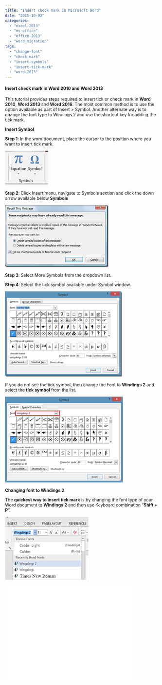 ```yaml
---
title: "Insert check mark in Microsoft Word"
date: "2015-10-02"
categories: 
  - "excel-2013"
  - "ms-office"
  - "office-2013"
  - "word_migration"
tags: 
  - "change-font"
  - "check-mark"
  - "insert-symbols"
  - "insert-tick-mark"
  - "word-2013"
---
```


#### Insert check mark in Word 2010 and Word 2013

This tutorial provides steps required to insert tick or check mark in **Word 2010**, **Word 2013** and **Word 2016**. The most common method is to use the option available as part of Insert > Symbol. Another alternate way is to change the font type to Windings 2 and use the shortcut key for adding the tick mark.

**Insert Symbol**

**Step 1**: In the word document, place the cursor to the position where you want to insert tick mark.

[![Word 2013, Symbol](/assets/images/2_image_thumb13.png "Word 2013, Symbol")](http://blogmines.com/blog/wp-content/uploads/2013/07/image13.png)

**Step 2**: Click Insert menu, navigate to Symbols section and click the down arrow available below **Symbols**

[![Insert a Symbol Word 2013](/assets/images/1_image_thumb14.png "Insert a Symbol Word 2013")](http://blogmines.com/blog/wp-content/uploads/2013/07/image14.png)

**Step 3**: Select More Symbols from the dropdown list.

**Step 4**: Select the tick symbol available under Symbol window.

[![Tick Symbol Word 2013](/assets/images/3_image_thumb15.png "Tick Symbol Word 2013")](http://blogmines.com/blog/wp-content/uploads/2013/07/image15.png)

If you do not see the tick symbol, then change the Font to **Windings 2** and select the **tick symbol** from the list.

[![Symbol Windings 2 Word 2013](/assets/images/4_image_thumb16.png "Symbol Windings 2 Word 2013")](http://blogmines.com/blog/wp-content/uploads/2013/07/image16.png)

**Changing font to Windings 2**

The **quickest way to insert tick mark** is by changing the font type of your Word document to **Windings 2** and then use Keyboard combination “**Shift + P**”.

[![Change Font in Word 2013](/assets/images/3_image_thumb17.png "Change Font in Word 2013")](http://blogmines.com/blog/wp-content/uploads/2013/07/image17.png)

<iframe width="420" height="315" src="//www.youtube.com/embed/NSqhZRjo2lI" frameborder="0" allowfullscreen></iframe>
